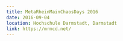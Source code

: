 ```yaml
---
title: MetaRheinMainChaosDays 2016
date: 2016-09-04
location: Hochschule Darmstadt, Darmstadt
link: https://mrmcd.net/
---
```

